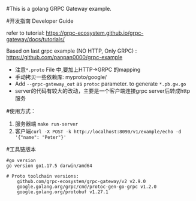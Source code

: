 #This is a golang GRPC Gateway example.


#开发指南 Developer Guide

refer to tutorial:
https://grpc-ecosystem.github.io/grpc-gateway/docs/tutorials/

Based on last grpc example (NO HTTP, Only GRPC) : https://github.com/panpan0000/grpc-example 

- 注意`*.proto` File 中,要加上HTTP->GRPC 的mapping
- 手动拷贝一些依赖库: myproto/google/ 
- Add `--grpc-gateway_out` as `protoc` parameter. to generate `*.pb.gw.go`
-  server的代码有较大的改动，主要是一个客户端连接grpc server后转成http服务



#使用方式：

1. 服务器端 `make run-server`
2. 客户端`curl -X POST -k http://localhost:8090/v1/example/echo -d '{"name": "Peter"}' `


#工具链版本

```
#go version
go version go1.17.5 darwin/amd64

# Proto toolchain versions:
	github.com/grpc-ecosystem/grpc-gateway/v2 v2.9.0 
	google.golang.org/grpc/cmd/protoc-gen-go-grpc v1.2.0 
	google.golang.org/protobuf v1.27.1 

```
